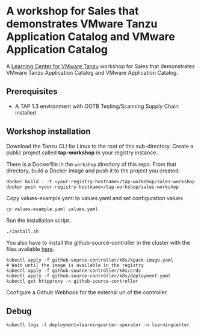 # A workshop for Sales that demonstrates VMware Tanzu Application Catalog and VMware Application Catalog

A [Learning Center for VMware Tanzu](https://docs.vmware.com/en/Tanzu-Application-Platform/1.3/tap/GUID-learning-center-about.html) workshop for Sales that demonstrates VMware Tanzu Application Catalog and VMware Application Catalog.

## Prerequisites

- A TAP 1.3 environment with OOTB Testing/Scanning Supply Chain installed

## Workshop installation
Download the Tanzu CLI for Linux to the root of this sub-directory.
Create a public project called **tap-workshop** in your registry instance. 

There is a Dockerfile in the `workshop` directory of this repo. From that directory, build a Docker image and push it to the project you created:
```
docker build . -t <your-registry-hostname>/tap-workshop/sales-workshop
docker push <your-registry-hostname>/tap-workshop/sales-workshop
```

Copy values-example.yaml to values.yaml and set configuration values
```
cp values-example.yaml values.yaml
```
Run the installation script.
```
./install.sh
```

You also have to install the github-source-controller in the cluster with the files available [here](/github-source-controller/k8s).
```
kubectl apply -f github-source-controller/k8s/kpack-image.yaml 
# Wait until the image is available in the registry
kubectl apply -f github-source-controller/k8s/crds
kubectl apply -f github-source-controller/k8s/deployment.yaml
kubectl get httpproxy -n github-source-controller
```
Configure a Github Webhook for the external url of the controller. 

## Debug
```
kubectl logs -l deployment=learningcenter-operator -n learningcenter
```
